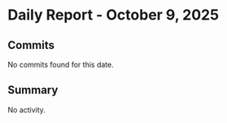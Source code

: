 # Daily Report - October 9, 2025

## Commits
No commits found for this date.

## Summary
No activity.
